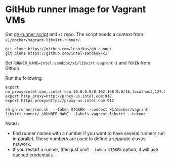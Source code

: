 # GitHub runner image for Vagrant VMs

Get [gh-runner script](https://github.com/leshikus/gh-runner) and `x1` repo. The script needs a context from `x1/docker/vagrant-libvirt-runner/`.

```
git clone https://github.com/leshikus/gh-runner
git clone https://github.com/intel-sandbox/x1
```

Set `RUNNER_NAME=intel-sandbox/x1/libvirt-vagrant-1` and `TOKEN` from Github

Run the following:


```
export no_proxy=intel.com,.intel.com,10.0.0.0/8,192.168.0.0/16,localhost,127.0.0.0/8,134.134.0.0/16,172.16.0.0/16,localtest.me,apt.repos.intel.com,x1infra.com
export http_proxy=http://proxy-us.intel.com:912
export https_proxy=http://proxy-us.intel.com:912

sh gh-runner/run.sh  --token $TOKEN --context x1/docker/vagrant-libvirt-runner/ $RUNNER_NAME --labels vagrant-libvirt --become
```

Notes:

* End runner names with a number if you want to have several runners run in parallel. These numbers are used to define a separate cluster network.
* If you restart a runner, then just omit `--token $TOKEN` option, it will use cached credentials.
